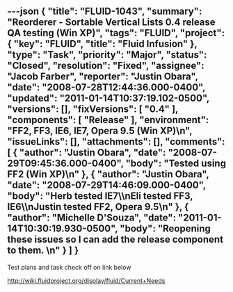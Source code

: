 ---json
{
  "title": "FLUID-1043",
  "summary": "Reorderer - Sortable Vertical Lists 0.4 release QA testing (Win XP)",
  "tags": "FLUID",
  "project": {
    "key": "FLUID",
    "title": "Fluid Infusion"
  },
  "type": "Task",
  "priority": "Major",
  "status": "Closed",
  "resolution": "Fixed",
  "assignee": "Jacob Farber",
  "reporter": "Justin Obara",
  "date": "2008-07-28T12:44:36.000-0400",
  "updated": "2011-01-14T10:37:19.102-0500",
  "versions": [],
  "fixVersions": [
    "0.4"
  ],
  "components": [
    "Release"
  ],
  "environment": "FF2, FF3, IE6, IE7, Opera 9.5 (Win XP)\n",
  "issueLinks": [],
  "attachments": [],
  "comments": [
    {
      "author": "Justin Obara",
      "date": "2008-07-29T09:45:36.000-0400",
      "body": "Tested using FF2 (Win XP)\n"
    },
    {
      "author": "Justin Obara",
      "date": "2008-07-29T14:46:09.000-0400",
      "body": "Herb tested IE7\\\nEli tested FF3, IE6\\\nJustin tested FF2, Opera 9.5\n"
    },
    {
      "author": "Michelle D'Souza",
      "date": "2011-01-14T10:30:19.930-0500",
      "body": "Reopening these issues so I can add the release component to them.&#x20;\n"
    }
  ]
}
---
Test plans and task check off on link below

<http://wiki.fluidproject.org/display/fluid/Current+Needs>

        